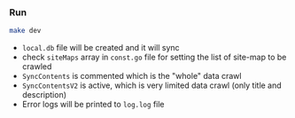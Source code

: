 ### Run

```sh
make dev
```

- `local.db` file will be created and it will sync
- check `siteMaps` array in `const.go` file for setting the list of site-map to be crawled
- `SyncContents` is commented which is the "whole" data crawl
- `SyncContentsV2` is active, which is very limited data crawl (only title and description)
- Error logs will be printed to `log.log` file

